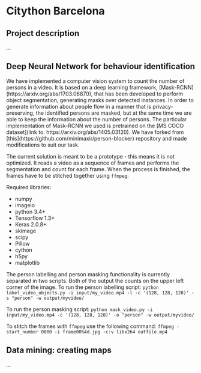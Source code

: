 # Citython Barcelona
<h2> Project description </h2>
...

<h2>Deep Neural Network for behaviour identification</h2>
We have implemented a computer vision system to count the number of persons in a video. It is based on a deep learning framework, [Mask-RCNN](https://arxiv.org/abs/1703.06870), that has been developed to perform object segmentation, generating masks over detected instances. In order to generate information about people flow in a manner that is privacy-preserving, the identified persons are masked, but at the same time we are able to keep the information about the number of persons. The particular implementation of Mask-RCNN we used is pretrained on the [MS COCO dataset](link to: https://arxiv.org/abs/1405.03120). We have forked from [this](https://github.com/minimaxir/person-blocker) repository and made modifications to suit our task. 

The current solution is meant to be a prototype - this means it is not optimized. It reads a video as a sequence of frames and performs the segmentation and count for each frame. When the process is finished, the frames have to be  stitched together using `ffmpeg`. 

Required libraries:
- numpy
- imageio
- python 3.4+
- Tensorflow 1.3+
- Keras 2.0.8+
- skimage
- scipy 
- Pillow
- cython
- h5py
- matplotlib

The person labelling and person masking functionality is currently separated in two scripts. Both of the output the counts on the upper left corner of the image. To run the person labelling script:
`python label_video_objects.py -i input/my_video.mp4 -l -c '(128, 128, 128)' -s "person" -w output/myvideo/`

To run the person masking script:
`python mask_video.py -i input/my_video.mp4 -c '(128, 128, 128)' -o "person" -w output/myvideo/`

To stitch the frames with `ffmpeg` use the following command:
`ffmpeg -start_number 0000 -i frame00%4d.jpg -c:v libx264 outfile.mp4`

<h2> Data mining: creating maps </h2>
...
